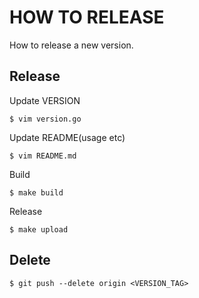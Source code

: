 # HOW TO RELEASE
How to release a new version.


## Release

Update VERSION
```
$ vim version.go
```

Update README(usage etc)
```
$ vim README.md
```

Build
```
$ make build
```

Release
```
$ make upload
```


## Delete

```
$ git push --delete origin <VERSION_TAG>
```

